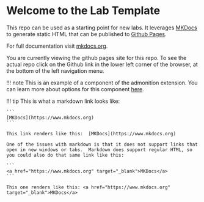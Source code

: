# Welcome to the Lab Template

This repo can be used as a starting point for new labs.  It leverages [MKDocs](https://www.mkdocs.org) to generate static HTML that can be published to [Github Pages](https://pages.github.com).

For full documentation visit [mkdocs.org](https://www.mkdocs.org).

You are currently viewing the github pages site for this repo.  To see the actual repo click on the Github link in the lower left corner of the browser, at the bottom of the left navigation menu.

!!! note
    This is an example of a component of the admonition extension.  You can learn more about options for this component [here](https://squidfunk.github.io/mkdocs-material/extensions/admonition/).

!!! tip
    This is what a markdown link looks like:

    ```
    [MKDocs](https://www.mkdocs.org)
    ```

    This link renders like this:  [MKDocs](https://www.mkdocs.org)

    One of the issues with markdown is that it does not support links that open in new windows or tabs.  Markdown does support regular HTML, so you could also do that same link like this:

    ```
    <a href="https://www.mkdocs.org" target="_blank">MKDocs</a>
    ```

    This one renders like this: <a href="https://www.mkdocs.org" target="_blank">MKDocs</a>

